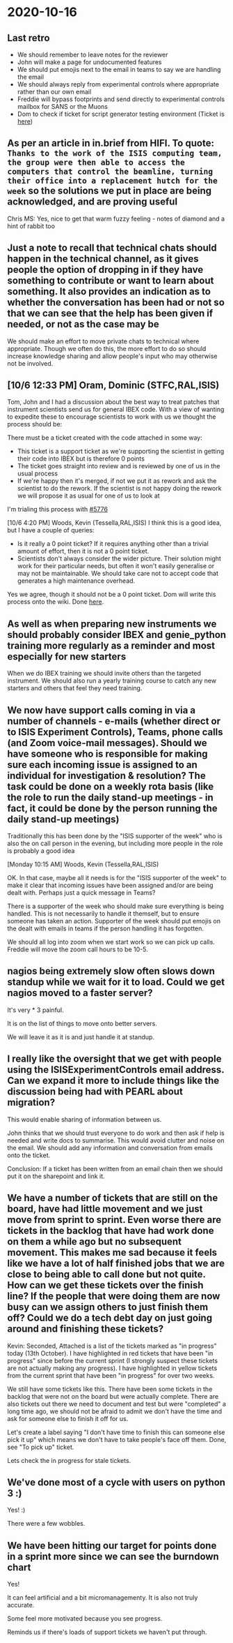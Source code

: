 # 2020-10-16

## Last retro

- We should remember to leave notes for the reviewer
- John will make a page for undocumented features
- We should put emojis next to the email in teams to say we are handling the email
- We should always reply from experimental controls where appropriate rather than our own email
- Freddie will bypass footprints and send directly to experimental controls mailbox for SANS or the Muons
- Dom to check if ticket for script generator testing environment (Ticket is [here](https://github.com/ISISComputingGroup/IBEX/issues/5701))

## As per an article in in.brief from HIFI. To quote: `Thanks to the work of the ISIS computing team, the group were then able to access the computers that control the beamline, turning their office into a replacement hutch for the week` so the solutions we put in place are being acknowledged, and are proving useful

Chris MS: Yes, nice to get that warm fuzzy feeling - notes of diamond and a hint of rabbit too

## Just a note to recall that technical chats should happen in the technical channel, as it gives people the option of dropping in if they have something to contribute or want to learn about something. It also provides an indication as to whether the conversation has been had or not so that we can see that the help has been given if needed, or not as the case may be

We should make an effort to move private chats to technical where appropriate. Though we often do this, the more effort to do so should increase knowledge sharing and allow people's input who may otherwise not be involved.

## [10/6 12:33 PM] Oram, Dominic (STFC,RAL,ISIS)

Tom, John and I had a discussion about the best way to treat patches that instrument scientists send us for general IBEX code. With a view of wanting to expedite these to encourage scientists to work with us we thought the process should be:

There must be a ticket created with the code attached in some way:

- This ticket is a support ticket as we're supporting the scientist in getting their code into IBEX but is therefore 0 points
- The ticket goes straight into review and is reviewed by one of us in the usual process
- If we're happy then it's merged, if not we put it as rework and ask the scientist to do the rework. If the scientist is not happy doing the rework we will propose it as usual for one of us to look at

I'm trialing this process with [#5776](https://github.com/ISISComputingGroup/IBEX/issues/5776)

[10/6 4:20 PM] Woods, Kevin (Tessella,RAL,ISIS)
I think this is a good idea, but I have a couple of queries:

- Is it really a 0 point ticket?  If it requires anything other than a trivial amount of effort, then it is not a 0 point ticket.
- Scientists don't always consider the wider picture.  Their solution might work for their particular needs, but often it won't easily generalise or may not be maintainable.  We should take care not to accept code that generates a high maintenance overhead.

Yes we agree, though it should not be a 0 point ticket.
Dom will write this process onto the wiki. Done [here](/processes/dev_processes/External-Contributions).

## As well as when preparing new instruments we should probably consider IBEX and genie_python training more regularly as a reminder and most especially for new starters

When we do IBEX training we should invite others than the targeted instrument. We should also run a yearly training course to catch any new starters and others that feel they need training.

## We now have support calls coming in via a number of channels - e-mails (whether direct or to ISIS Experiment Controls), Teams, phone calls (and Zoom voice-mail messages).  Should we have someone who is responsible for making sure each incoming issue is assigned to an individual for investigation & resolution?  The task could be done on a weekly rota basis (like the role to run the daily stand-up meetings - in fact, it could be done by the person running the daily stand-up meetings)

Traditionally this has been done by the "ISIS supporter of the week" who is also the on call person in the evening, but including more people in the role is probably a good idea

[Monday 10:15 AM] Woods, Kevin (Tessella,RAL,ISIS)

OK.  In that case, maybe all it needs is for the "ISIS supporter of the week" to make it clear that incoming issues have been assigned and/or are being dealt with.  Perhaps just a quick message in Teams?

There is a supporter of the week who should make sure everything is being handled. This is not necessarily to handle it themself, but to ensure someone has taken an action. Supporter of the week should put emojis on the dealt with emails in teams if the person handling it has forgotten.

We should all log into zoom when we start work so we can pick up calls. Freddie will move the zoom call hours to be 10-5.

## nagios being extremely slow often slows down standup while we wait for it to load. Could we get nagios moved to a faster server?

It's very * 3 painful.

It is on the list of things to move onto better servers.

We will leave it as it is and just handle it at standup.

## I really like the oversight that we get with people using the ISISExperimentControls email address. Can we expand it more to include things like the discussion being had with PEARL about migration?

This would enable sharing of information between us.

John thinks that we should trust everyone to do work and then ask if help is needed and write docs to summarise. This would avoid clutter and noise on the email. We should add any information and conversation from emails onto the ticket.

Conclusion: If a ticket has been written from an email chain then we should put it on the sharepoint and link it.

## We have a number of tickets that are still on the board, have had little movement and we just move from sprint to sprint. Even worse there are tickets in the backlog that have had work done on them a while ago but no subsequent movement. This makes me sad because it feels like we have a lot of half finished jobs that we are close to being able to call done but not quite. How can we get these tickets over the finish line? If the people that were doing them are now busy can we assign others to just finish them off? Could we do a tech debt day on just going around and finishing these tickets?

Kevin: Seconded, Attached is a list of the tickets marked as "in progress" today (13th October).  I have highlighted in red tickets that have been "in progress" since before the current sprint (I strongly suspect these tickets are not actually making any progress).  I have highlighted in yellow tickets  from the current sprint that have been "in progress" for over two weeks.

We still have some tickets like this. There have been some tickets in the backlog that were not on the board but were actually complete. There are also tickets out there we need to document and test but were "completed" a long time ago, we should not be afraid to admit we don't have the time and ask for someone else to finish it off for us.

Let's create a label saying "I don't have time to finish this can someone else pick it up" which means we don't have to take people's face off them. Done, see "To pick up" ticket.

Lets check the in progress for stale tickets.

## We've done most of a cycle with users on python 3 :)

Yes! :)

There were a few wobbles.

## We have been hitting our target for points done in a sprint more since we can see the burndown chart

Yes!

It can feel artificial and a bit micromanagementy. It is also not truly accurate.

Some feel more motivated because you see progress.

Reminds us if there's loads of support tickets we haven't put through.

